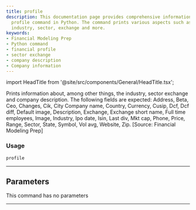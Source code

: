 ```yaml
---
title: profile
description: This documentation page provides comprehensive information about financial
  profile command in Python. The command prints various aspects such as company description,
  industry, sector, exchange and more.
keywords:
- Financial Modeling Prep
- Python command
- financial profile
- sector exchange
- company description
- Company information
---
```


import HeadTitle from '@site/src/components/General/HeadTitle.tsx';

<HeadTitle title="stocks/fa/profile - Reference | OpenBB Terminal Docs" />

Prints information about, among other things, the industry, sector exchange and company description. The following fields are expected: Address, Beta, Ceo, Changes, Cik, City Company name, Country, Currency, Cusip, Dcf, Dcf diff, Default image, Description, Exchange, Exchange short name, Full time employees, Image, Industry, Ipo date, Isin, Last div, Mkt cap, Phone, Price, Range, Sector, State, Symbol, Vol avg, Website, Zip. [Source: Financial Modeling Prep]

### Usage

```python
profile
```

---

## Parameters

This command has no parameters


---
